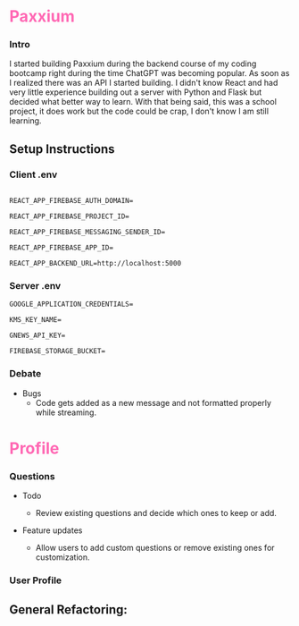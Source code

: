 # <span style="color:#FF69B4">Paxxium</span>
### Intro
I started building Paxxium during the backend course of my coding bootcamp right during the time ChatGPT was becoming popular. As soon as I realized there was an API I started building. I didn't know React and had very little experience building out a server with Python and Flask but decided what better way to learn. With that being said, this was a school project, it does work but the code could be crap, I don't know I am still learning. 


## Setup Instructions


### Client .env
```REACT_APP_FIREBASE_API_KEY=

REACT_APP_FIREBASE_AUTH_DOMAIN=

REACT_APP_FIREBASE_PROJECT_ID=

REACT_APP_FIREBASE_MESSAGING_SENDER_ID=

REACT_APP_FIREBASE_APP_ID=

REACT_APP_BACKEND_URL=http://localhost:5000
```

### Server .env
```
GOOGLE_APPLICATION_CREDENTIALS=

KMS_KEY_NAME=

GNEWS_API_KEY= 

FIREBASE_STORAGE_BUCKET=

```

### Debate
- Bugs
    - Code gets added as a new message and not formatted properly while streaming.

# <span style="color:#FF69B4">Profile</span>
### Questions
- Todo
    - Review existing questions and decide which ones to keep or add.

- Feature updates
    - Allow users to add custom questions or remove existing ones for customization. 
### User Profile
  

## General Refactoring:



